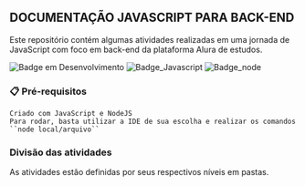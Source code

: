 ## DOCUMENTAÇÃO JAVASCRIPT PARA BACK-END
Este repositório contém algumas atividades realizadas em uma jornada de JavaScript com foco em back-end da plataforma Alura de estudos. 

![Badge em Desenvolvimento](http://img.shields.io/static/v1?label=STATUS&message=EM%20DESENVOLVIMENTO&color=GREEN&style=for-the-badge)
	![Badge_Javascript](https://img.shields.io/badge/JavaScript-323330?style=for-the-badge&logo=javascript&logoColor=F7DF1E) ![Badge_node](https://img.shields.io/badge/Node.js-339933?style=for-the-badge&logo=nodedotjs&logoColor=white)
  

### 📋 Pré-requisitos

```
Criado com JavaScript e NodeJS
Para rodar, basta utilizar a IDE de sua escolha e realizar os comandos ``node local/arquivo``
```

### Divisão das atividades
As atividades estão definidas por seus respectivos níveis em pastas.
